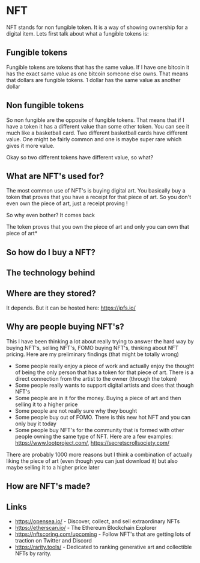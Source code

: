 # NFT

NFT stands for non fungible token. It is a way of showing ownership for a digital item. Lets first talk about what a  fungible tokens is:



## Fungible tokens

Fungible tokens are tokens that has the same value. If I have one bitcoin it has the exact same value as one bitcoin someone else owns. That means that dollars are fungible tokens. 1 dollar has the same value as another dollar



## Non fungible tokens

So non fungible are the opposite of fungible tokens. That means that if I have a token it has a different value than some other token. You can see it much like a basketball card. Two different basketball cards have different value. One might be fairly common and one is maybe super rare which gives it more value. 

Okay so two different tokens have different value, so what?



## What are NFT's used for?

The most common use of NFT's is buying digital art. You basically buy a token that proves that you have a receipt for that piece of art. So you don't even own the piece of art, just a receipt proving ! 

So why even bother? It comes back 



The token proves that you own the piece of art and only you can own that piece of art*





## So how do I buy a NFT?





## The technology behind





## Where are they stored?

It depends. But it can be hosted here: https://ipfs.io/



## Why are people buying NFT's?

This I have been thinking a lot about really trying to answer the hard way by buying NFT's, selling NFT's, FOMO buying NFT's, thinking about NFT pricing. Here are my preliminary findings (that might be totally wrong)

- Some people really enjoy a piece of work and actually enjoy the thought of being the only person that has a token for that piece of art. There is a direct connection from the artist to the owner (through the token)
- Some people really wants to support digital artists and does that though NFT's
- Some people are in it for the money. Buying a piece of art and then selling it to a higher price
- Some people are not really sure why they bought
- Some people buy out of FOMO. There is this new hot NFT and you can only buy it today
- Some people buy NFT's for the community that is formed with other people owning the same type of NFT. Here are a few examples: https://www.lootproject.com/, https://secretscrollsociety.com/

There are probably 1000 more reasons but I think a combination of actually liking the piece of art (even though you can just download it) but also maybe selling it to a higher price later



## How are NFT's made?



## Links

- https://opensea.io/ - Discover, collect, and sell extraordinary NFTs
- https://etherscan.io/ - The Ethereum Blockchain Explorer
- https://nftscoring.com/upcoming - Follow NFT's that are getting lots of traction on Twitter and Discord
- https://rarity.tools/ - Dedicated to ranking generative art and collectible NFTs by rarity.

